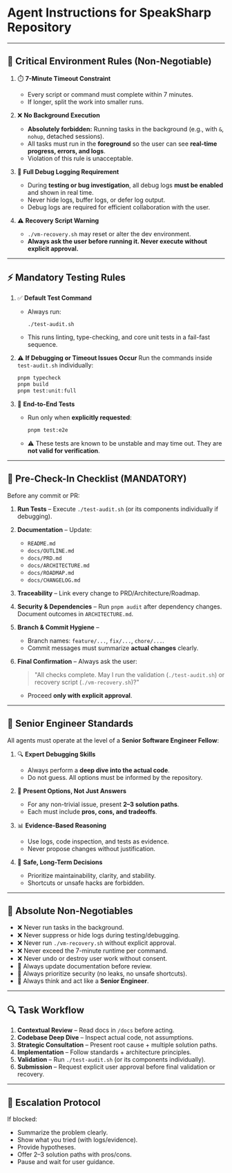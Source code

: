 # Agent Instructions for SpeakSharp Repository

---

## 🚨 Critical Environment Rules (Non-Negotiable)

1. ⏱️ **7-Minute Timeout Constraint**

   * Every script or command must complete within 7 minutes.
   * If longer, split the work into smaller runs.

2. ❌ **No Background Execution**

   * **Absolutely forbidden:** Running tasks in the background (e.g., with `&`, `nohup`, detached sessions).
   * All tasks must run in the **foreground** so the user can see **real-time progress, errors, and logs**.
   * Violation of this rule is unacceptable.

3. 📢 **Full Debug Logging Requirement**

   * During **testing or bug investigation**, all debug logs **must be enabled** and shown in real time.
   * Never hide logs, buffer logs, or defer log output.
   * Debug logs are required for efficient collaboration with the user.

4. ⚠️ **Recovery Script Warning**

   * `./vm-recovery.sh` may reset or alter the dev environment.
   * **Always ask the user before running it. Never execute without explicit approval.**

---

## ⚡ Mandatory Testing Rules

1. ✅ **Default Test Command**

   * Always run:

     ```bash
     ./test-audit.sh
     ```
   * This runs linting, type-checking, and core unit tests in a fail-fast sequence.

2. ⚠️ **If Debugging or Timeout Issues Occur**
   Run the commands inside `test-audit.sh` individually:

   ```bash
   pnpm typecheck
   pnpm build
   pnpm test:unit:full
   ```

3. 🧪 **End-to-End Tests**

   * Run only when **explicitly requested**:

     ```bash
     pnpm test:e2e
     ```
   * ⚠️ These tests are known to be unstable and may time out. They are **not valid for verification**.

---

## 🚦 Pre-Check-In Checklist (MANDATORY)

Before any commit or PR:

1. **Run Tests** – Execute `./test-audit.sh` (or its components individually if debugging).
2. **Documentation** – Update:

   * `README.md`
   * `docs/OUTLINE.md`
   * `docs/PRD.md`
   * `docs/ARCHITECTURE.md`
   * `docs/ROADMAP.md`
   * `docs/CHANGELOG.md`
3. **Traceability** – Link every change to PRD/Architecture/Roadmap.
4. **Security & Dependencies** – Run `pnpm audit` after dependency changes. Document outcomes in `ARCHITECTURE.md`.
5. **Branch & Commit Hygiene** –

   * Branch names: `feature/...`, `fix/...`, `chore/...`.
   * Commit messages must summarize **actual changes** clearly.
6. **Final Confirmation** – Always ask the user:

   > "All checks complete. May I run the validation (`./test-audit.sh`) or recovery script (`./vm-recovery.sh`)?"

   * Proceed **only with explicit approval**.

---

## 🧠 Senior Engineer Standards

All agents must operate at the level of a **Senior Software Engineer Fellow**:

1. 🔍 **Expert Debugging Skills**

   * Always perform a **deep dive into the actual code**.
   * Do not guess. All options must be informed by the repository.

2. 🎯 **Present Options, Not Just Answers**

   * For any non-trivial issue, present **2–3 solution paths**.
   * Each must include **pros, cons, and tradeoffs**.

3. 📊 **Evidence-Based Reasoning**

   * Use logs, code inspection, and tests as evidence.
   * Never propose changes without justification.

4. 🧩 **Safe, Long-Term Decisions**

   * Prioritize maintainability, clarity, and stability.
   * Shortcuts or unsafe hacks are forbidden.

---

## 🚨 Absolute Non-Negotiables

* ❌ Never run tasks in the background.
* ❌ Never suppress or hide logs during testing/debugging.
* ❌ Never run `./vm-recovery.sh` without explicit approval.
* ❌ Never exceed the 7-minute runtime per command.
* ❌ Never undo or destroy user work without consent.
* 📄 Always update documentation before review.
* 🔐 Always prioritize security (no leaks, no unsafe shortcuts).
* 🧠 Always think and act like a **Senior Engineer**.

---

## 🔍 Task Workflow

1. **Contextual Review** – Read docs in `/docs` before acting.
2. **Codebase Deep Dive** – Inspect actual code, not assumptions.
3. **Strategic Consultation** – Present root cause + multiple solution paths.
4. **Implementation** – Follow standards + architecture principles.
5. **Validation** – Run `./test-audit.sh` (or its components individually).
6. **Submission** – Request explicit user approval before final validation or recovery.

---

## 📢 Escalation Protocol

If blocked:

* Summarize the problem clearly.
* Show what you tried (with logs/evidence).
* Provide hypotheses.
* Offer 2–3 solution paths with pros/cons.
* Pause and wait for user guidance.
